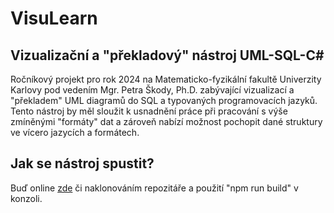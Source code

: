 # VisuLearn 
## Vizualizační a "překladový" nástroj UML-SQL-C# 

Ročníkový projekt pro rok 2024 na Matematicko-fyzikální fakultě Univerzity Karlovy pod vedením Mgr. Petra Škody, Ph.D. zabývající vizualizací a "překladem" UML diagramů do SQL a typovaných programovacích jazyků. Tento nástroj by měl sloužit k usnadnění práce při pracování s výše zmíněnými "formáty" dat a zároveň nabízí možnost pochopit dané struktury ve vícero jazycích a formátech.

## Jak se nástroj spustit?
Buď online [zde](https://xmon3r.github.io/rp24/) či naklonováním repozitáře a použití "npm run build" v konzoli. 





